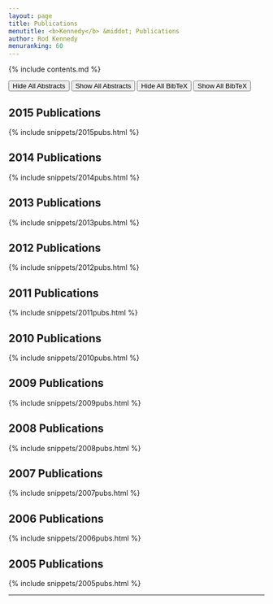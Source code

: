 ```yaml
---
layout: page
title: Publications
menutitle: <b>Kennedy</b> &middot; Publications
author: Rod Kennedy
menuranking: 60
---
```


{% include contents.md %}

<button id="hide-abstract">Hide All Abstracts</button>
<button id="show-abstract">Show All Abstracts</button>
<button id="hide-bibtex">Hide All BibTeX</button>
<button id="show-bibtex">Show All BibTeX</button>

## 2015 Publications

{% include snippets/2015pubs.html %}

## 2014 Publications

{% include snippets/2014pubs.html %}

## 2013 Publications

{% include snippets/2013pubs.html %}

## 2012 Publications

{% include snippets/2012pubs.html %}

## 2011 Publications

{% include snippets/2011pubs.html %}

## 2010 Publications

{% include snippets/2010pubs.html %}

## 2009 Publications

{% include snippets/2009pubs.html %}

## 2008 Publications

{% include snippets/2008pubs.html %}

## 2007 Publications

{% include snippets/2007pubs.html %}

## 2006 Publications

{% include snippets/2006pubs.html %}

## 2005 Publications

{% include snippets/2005pubs.html %}

---
